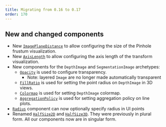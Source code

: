 ```yaml
---
title: Migrating from 0.16 to 0.17
order: 170
---
```



## New and changed components

* New [`ImagePlaneDistance`](https://rerun.io/docs/reference/types/components/image_plane_distance) to allow configuring the size of the Pinhole frustum visualization.
* New [`AxisLength`](https://rerun.io/docs/reference/types/components/axis_length) to allow configuring the axis length of the transform visualization.
* New components for the `DepthImage` and `SegmentationImage` archetypes:
    * [`Opacity`](https://rerun.io/docs/reference/types/components/opacity) is used to configure transparency.
        * Note: layered `Image` are no longer made automatically transparent
    * [`FillRatio`](https://rerun.io/docs/reference/types/components/fill_ratio) is used for setting the point radius on `DepthImage` in 3D views.
    * [`Colormap`](https://rerun.io/docs/reference/types/components/colormap) is used for setting `DepthImage` colormap.
    * [`AggregationPolicy`](https://rerun.io/docs/reference/types/components/aggregation_policy) is used for setting aggregation policy on line plots.
* [`Radius`](https://rerun.io/docs/reference/types/components/radius) component can now optionally specify radius in UI points
* Renamed [`HalfSize2D`](https://rerun.io/docs/reference/types/components/half_size2d) and [`HalfSize3D`](https://rerun.io/docs/reference/types/components/half_size3d). They were previously in plural form. All our components now are in singular form.
